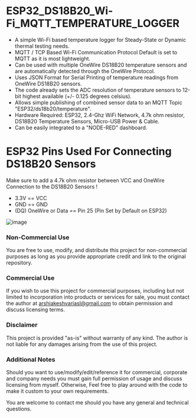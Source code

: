 # ESP32_DS18B20_Wi-Fi_MQTT_TEMPERATURE_LOGGER

- A simple Wi-Fi based temperature logger for Steady-State or Dynamic thermal testing needs.
- MQTT / TCP Based Wi-Fi Communication Protocol Default is set to MQTT as it is most lightweight.
- Can be used with multiple OneWire DS18B20 temperature sensors and are automatically detected through the OneWire Protocol.
- Uses JSON Format for Serial Printing of temperature readings from OneWire DS18B20 sensors.
- The code already sets the ADC resolution of temperature sensors to 12-bit highest available (+/- 0.125 degrees celsius).
- Allows simple publishing of combined sensor data to an MQTT Topic "ESP32/ds18b20/temperature".
- Hardware Required: ESP32, 2.4-Ghz WiFi Network, 4.7k ohm resistor, DS18B20 Temperature Sensors, Micro-USB Power & Cable.
- Can be easily integrated to a "NODE-RED" dashboard.

# ESP32 Pins Used For Connecting DS18B20 Sensors
Make sure to add a 4.7k ohm resistor between VCC and OneWire Connection to the DS18B20 Sensors !
- 3.3V == VCC
- GND  == GND
- (DQ) OneWire or Data == Pin 25 (Pin Set by Default on ESP32)

![image](https://github.com/user-attachments/assets/f8ad2150-0c79-449b-992c-1d508d654830)

### Non-Commercial Use

You are free to use, modify, and distribute this project for non-commercial purposes as long as you provide appropriate credit and link to the original repository.

### Commercial Use

If you wish to use this project for commercial purposes, including but not limited to incorporation into products or services for sale, you must contact the author at arshiakeshvariasl@gmail.com to obtain permission and discuss licensing terms.

### Disclaimer

This project is provided "as-is" without warranty of any kind. The author is not liable for any damages arising from the use of this project.

### Additional Notes
Should you want to use/modify/edit/reference it for commercial, corporate and company needs you must gain full permission of usage and discuss licensing from myself. Otherwise, Feel free to play around with the code to make it custom to your own requirements. 
  
You are welcome to contact me should you have any general and technical questions.
